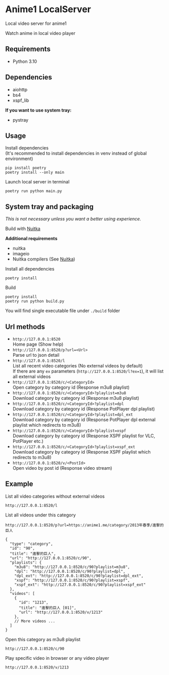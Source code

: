 # Anime1 LocalServer

Local video server for anime1

Watch anime in local video player

## Requirements

- Python 3.10

## Dependencies

- aiohttp
- bs4
- xspf_lib

**If you want to use system tray:**

- pystray

## Usage

Install dependencies  
(It's recommended to install dependencies in venv instead of global environment)

```shell
pip install poetry
poetry install --only main
```

Launch local server in terminal

```shell
poetry run python main.py
```

## System tray and packaging

*This is not necessary unless you want a better using experience.*

Build with [Nuitka](https://github.com/Nuitka/Nuitka)

**Additional requirements**

- nuitka
- imageio
- Nuitka compilers (See [Nuitka](https://github.com/Nuitka/Nuitka))

Install all dependencies

```shell
poetry install
```

Build

```shell
poetry install
poetry run python build.py
```

You will find single executable file under `./build` folder

## Url methods

- `http://127.0.0.1:8520`  
  Home page (Show help)
- `http://127.0.0.1:8520/p?url=<Url>`  
  Parse url to json detail
- `http://127.0.0.1:8520/l`  
  List all recent video categories (No external videos by default)  
  If there are any `ex` parameters (`http://127.0.0.1:8520/l?ex=1`), it will list all external videos
- `http://127.0.0.1:8520/c/<CategoryId>`  
  Open category by category id (Response m3u8 playlist)
- `http://127.0.0.1:8520/c/<CategoryId>?playlist=m3u8`  
  Download category by category id (Response m3u8 playlist)
- `http://127.0.0.1:8520/c/<CategoryId>?playlist=dpl`  
  Download category by category id (Response PotPlayer dpl playlist)
- `http://127.0.0.1:8520/c/<CategoryId>?playlist=dpl_ext`  
  Download category by category id (Response PotPlayer dpl external playlist which redirects to m3u8)
- `http://127.0.0.1:8520/c/<CategoryId>?playlist=xspf`  
  Download category by category id (Response XSPF playlist for VLC, PotPlayer etc.)
- `http://127.0.0.1:8520/c/<CategoryId>?playlist=xspf_ext`  
  Download category by category id (Response XSPF playlist which redirects to m3u8)
- `http://127.0.0.1:8520/v/<PostId>`  
  Open video by post id (Response video stream)

## Example

List all video categories without external videos

```text
http://127.0.0.1:8520/l
```

List all videos under this category

```text
http://127.0.0.1:8520/p?url=https://anime1.me/category/2013年春季/進擊的巨人
```

```json5
{
  "type": "category",
  "id": "90",
  "title": "進擊的巨人",
  "url": "http://127.0.0.1:8520/c/90",
  "playlists": {
    "m3u8": "http://127.0.0.1:8520/c/90?playlist=m3u8",
    "dpl": "http://127.0.0.1:8520/c/90?playlist=dpl",
    "dpl_ext": "http://127.0.0.1:8520/c/90?playlist=dpl_ext",
    "xspf": "http://127.0.0.1:8520/c/90?playlist=xspf",
    "xspf_ext": "http://127.0.0.1:8520/c/90?playlist=xspf_ext"
  },
  "videos": [
    {
      "id": "1213",
      "title": "進擊的巨人 [01]",
      "url": "http://127.0.0.1:8520/v/1213"
    },
    // More videos ...
  ]
}
```

Open this category as m3u8 playlist

```text
http://127.0.0.1:8520/c/90
```

Play specific video in browser or any video player

```text
http://127.0.0.1:8520/v/1213
```
